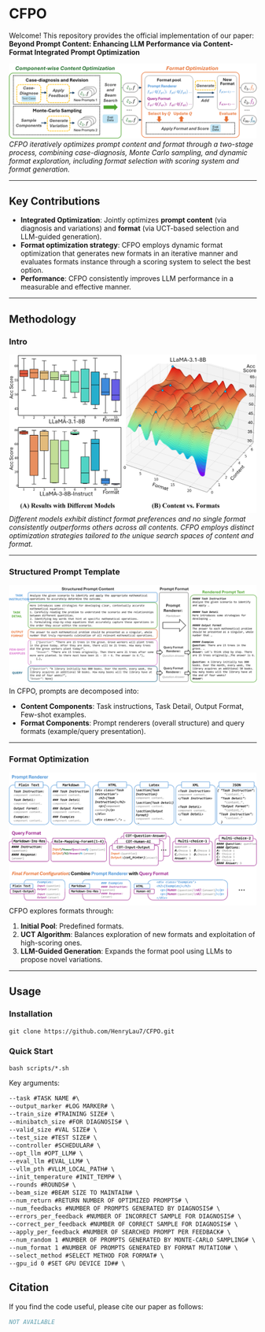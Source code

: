 # CFPO  
Welcome! This repository provides the official implementation of our paper:  
**Beyond Prompt Content: Enhancing LLM Performance via Content-Format Integrated Prompt Optimization**  

![Pipeline of CFPO](README.assets/pipeline.png)  
*CFPO iteratively optimizes prompt content and format through a two-stage process, combining case-diagnosis, Monte Carlo sampling, and dynamic format exploration, including format selection with scoring system and format generation.*  

---

## Key Contributions  
- **Integrated Optimization**: Jointly optimizes **prompt content** (via diagnosis and variations) and **format** (via UCT-based selection and LLM-guided generation).  
- **Format optimization strategy**: CFPO employs dynamic format optimization
that generates new formats in an iterative manner
and evaluates formats instance through a scoring
system to select the best option. 
- **Performance**: CFPO
consistently improves LLM performance in a measurable
and effective manner.

---

## Methodology  

### Intro  
![Teaser figure](README.assets/teaser.png)  
*Different models exhibit distinct format preferences and no single format consistently outperforms
others across all contents. CFPO employs
distinct optimization strategies tailored to the
unique search spaces of content and format.*  

---

### Structured Prompt Template  
![Structured prompt example](README.assets/template.png)  
In CFPO, prompts are decomposed into:  
- **Content Components**: Task instructions, Task Detail, Output Format, Few-shot examples.  
- **Format Components**: Prompt renderers (overall structure) and query formats (example/query presentation).  

---

### Format Optimization  
![Built-in format pool](README.assets/built-in_formats.png)  
CFPO explores formats through:  
1. **Initial Pool**: Predefined formats.
2. **UCT Algorithm**: Balances exploration of new formats and exploitation of high-scoring ones.  
3. **LLM-Guided Generation**: Expands the format pool using LLMs to propose novel variations.  

---

## Usage  

### Installation
```shell  
git clone https://github.com/HenryLau7/CFPO.git  
```
### Quick Start  
```shell  
bash scripts/*.sh
```
Key arguments:
```shell
--task #TASK NAME #\
--output_marker #LOG MARKER# \
--train_size #TRAINING SIZE# \
--minibatch_size #FOR DIAGNOSIS# \
--valid_size #VAL SIZE# \
--test_size #TEST SIZE# \
--controller #SCHEDULAR# \
--opt_llm #OPT_LLM# \
--eval_llm #EVAL_LLM# \
--vllm_pth #VLLM_LOCAL_PATH# \
--init_temperature #INIT_TEMP# \
--rounds #ROUNDS# \
--beam_size #BEAM SIZE TO MAINTAIN# \
--num_return #RETURN NUMBER OF OPTIMIZED PROMPTS# \
--num_feedbacks #NUMBER OF PROMPTS GENERATED BY DIAGNOSIS# \
--errors_per_feedback #NUMBER OF INCORRECT SAMPLE FOR DIAGNOSIS# \
--correct_per_feedback #NUMBER OF CORRECT SAMPLE FOR DIAGNOSIS# \
--apply_per_feedback #NUMBER OF SEARCHED PROMPT PER FEEDBACK# \
--num_random 1 #NUMBER OF PROMPTS GENERATED BY MONTE-CARLO SAMPLING# \
--num_format 1 #NUMBER OF PROMPTS GENERATED BY FORMAT MUTATION# \
--select_method #SELECT METHOD FOR FORMAT# \
--gpu_id 0 #SET GPU DEVICE ID## \
```

## Citation

If you find the code useful, please cite our paper as follows:

```bibtex
NOT AVAILABLE
```
